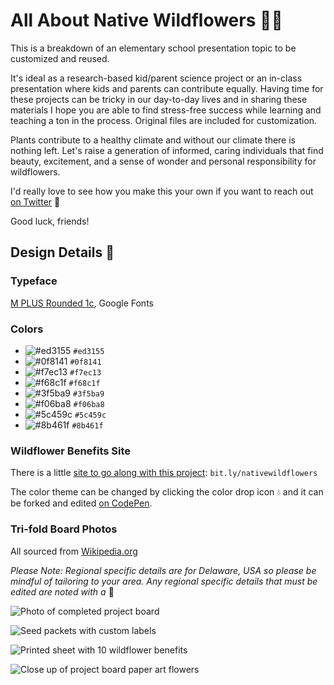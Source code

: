 # All About Native Wildflowers 🌷🌻

This is a breakdown of an elementary school presentation topic to be customized and reused. 

It's ideal as a research-based kid/parent science project or an in-class presentation where kids and parents can contribute equally. Having time for these projects can be tricky in our day-to-day lives and in sharing these materials I hope you are able to find stress-free success while learning and teaching a ton in the process. Original files are included for customization. 

Plants contribute to a healthy climate and without our climate there is nothing left. Let's raise a generation of informed, caring individuals that find beauty, excitement, and a sense of wonder and personal responsibility for wildflowers.

I'd really love to see how you make this your own if you want to reach out [on Twitter](https://twitter.com/JoniTrythall) 👋

Good luck, friends! 

## Design Details 🎨

### Typeface
[M PLUS Rounded 1c](https://fonts.google.com/specimen/M+PLUS+Rounded+1c), Google Fonts

### Colors
- ![#ed3155](https://placehold.it/15/ed3155/000000?text=+) `#ed3155`
- ![#0f8141](https://placehold.it/15/0f8141/000000?text=+) `#0f8141`
- ![#f7ec13](https://placehold.it/15/f7ec13/000000?text=+) `#f7ec13`
- ![#f68c1f](https://placehold.it/15/f68c1f/000000?text=+) `#f68c1f`
- ![#3f5ba9](https://placehold.it/15/3f5ba9/000000?text=+) `#3f5ba9`
- ![#f06ba8](https://placehold.it/15/f06ba8/000000?text=+) `#f06ba8`
- ![#5c459c](https://placehold.it/15/5c459c/000000?text=+) `#5c459c`
- ![#8b461f](https://placehold.it/15/8b461f/000000?text=+) `#8b461f`

### Wildflower Benefits Site
There is a little [site to go along with this project](https://codepen.io/jonitrythall/live/VoEPrY): `bit.ly/nativewildflowers`

The color theme can be changed by clicking the color drop icon 💧 and it can be forked and edited [on CodePen](https://codepen.io/jonitrythall/pen/VoEPrY). 

### Tri-fold Board Photos
All sourced from [Wikipedia.org](https://www.wikipedia.org/) 

*Please Note: Regional specific details are for Delaware, USA so please be mindful of tailoring to your area. Any regional specific details that must be edited are noted with a* 📍

![Photo of completed project board](https://user-images.githubusercontent.com/5723303/57584491-f0d07880-74a9-11e9-825d-386bbd9eb72f.jpg)

![Seed packets with custom labels](https://user-images.githubusercontent.com/5723303/57584500-26756180-74aa-11e9-90b2-131870c55076.jpg)

![Printed sheet with 10 wildflower benefits](https://user-images.githubusercontent.com/5723303/57584501-283f2500-74aa-11e9-8b91-157869f53dea.jpg)

![Close up of project board paper art flowers](https://user-images.githubusercontent.com/5723303/57588123-d1534300-74dd-11e9-8284-560abd85e204.jpg)

